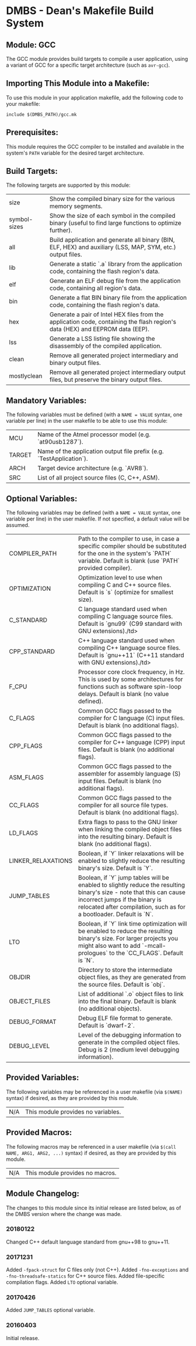 DMBS - Dean's Makefile Build System
===================================


Module: GCC
-----------------

The GCC module provides build targets to compile a user application, using a
variant of GCC for a specific target architecture (such as `avr-gcc`).

## Importing This Module into a Makefile:

To use this module in your application makefile, add the following code to your
makefile:

    include $(DMBS_PATH)/gcc.mk

## Prerequisites:

This module requires the GCC compiler to be installed and available in the
system's `PATH` variable for the desired target architecture.

## Build Targets:

The following targets are supported by this module:

<table>
 <tbody>
   <tr>
    <td>size</td>
    <td>Show the compiled binary size for the various memory segments.</td>
   </tr>
   <tr>
    <td>symbol-sizes</td>
    <td>Show the size of each symbol in the compiled binary (useful to find large functions to optimize further).</td>
   </tr>
   <tr>
    <td>all</td>
    <td>Build application and generate all binary (BIN, ELF, HEX) and auxiliary (LSS, MAP, SYM, etc.) output files.</td>
   </tr>
   <tr>
    <td>lib</td>
    <td>Generate a static `.a` library from the application code, containing the flash region's data.</td>
   </tr>
   <tr>
    <td>elf</td>
    <td>Generate an ELF debug file from the application code, containing all region's data.</td>
   </tr>
   <tr>
    <td>bin</td>
    <td>Generate a flat BIN binary file from the application code, containing the flash region's data.</td>
   </tr>
   <tr>
    <td>hex</td>
    <td>Generate a pair of Intel HEX files from the application code, containing the flash region's data (HEX) and EEPROM data (EEP).</td>
   </tr>
   <tr>
    <td>lss</td>
    <td>Generate a LSS listing file showing the disassembly of the compiled application.</td>
   </tr>
   <tr>
    <td>clean</td>
    <td>Remove all generated project intermediary and binary output files.</td>
   </tr>
   <tr>
    <td>mostlyclean</td>
    <td>Remove all generated project intermediary output files, but preserve the binary output files.</td>
   </tr>
 </tbody>
</table>

## Mandatory Variables:

The following variables must be defined (with a `NAME = VALUE` syntax, one
variable per line) in the user makefile to be able to use this module:

<table>
 <tbody>
   <tr>
    <td>MCU</td>
    <td>Name of the Atmel processor model (e.g. `at90usb1287`).</td>
   </tr>
   <tr>
    <td>TARGET</td>
    <td>Name of the application output file prefix (e.g. `TestApplication`).</td>
   </tr>
   <tr>
    <td>ARCH</td>
    <td>Target device architecture (e.g. `AVR8`).</td>
   </tr>
   <tr>
     <td>SRC</td>
     <td>List of all project source files (C, C++, ASM).</td>
   </tr>
 </tbody>
</table>

## Optional Variables:

The following variables may be defined (with a `NAME = VALUE` syntax, one
variable per line) in the user makefile. If not specified, a default value will
be assumed.

<table>
 <tbody>
   <tr>
    <td>COMPILER_PATH</td>
    <td>Path to the compiler to use, in case a specific compiler should be substituted for the one in the system's `PATH` variable. Default is blank (use `PATH` provided compiler).</td>
   </tr>
   <tr>
    <td>OPTIMIZATION</td>
    <td>Optimization level to use when compiling C and C++ source files. Default is `s` (optimize for smallest size).</td>
   </tr>
   <tr>
    <td>C_STANDARD</td>
    <td>C language standard used when compiling C language source files. Default is `gnu99` (C99 standard with GNU extensions)./td>
   </tr>
   <tr>
    <td>CPP_STANDARD</td>
    <td>C++ language standard used when compiling C++ language source files. Default is `gnu++11` (C++11 standard with GNU extensions)./td>
   </tr>
   <tr>
    <td>F_CPU</td>
    <td>Processor core clock frequency, in Hz. This is used by some architectures for functions such as software spin-loop delays. Default is blank (no value defined).</td>
   </tr>
   <tr>
    <td>C_FLAGS</td>
    <td>Common GCC flags passed to the compiler for C language (C) input files. Default is blank (no additional flags).</td>
   </tr>
   <tr>
    <td>CPP_FLAGS</td>
    <td>Common GCC flags passed to the compiler for C++ language (CPP) input files. Default is blank (no additional flags).</td>
   </tr>
   <tr>
    <td>ASM_FLAGS</td>
    <td>Common GCC flags passed to the assembler for assembly language (S) input files. Default is blank (no additional flags).</td>
   </tr>
   <tr>
    <td>CC_FLAGS</td>
    <td>Common GCC flags passed to the compiler for all source file types. Default is blank (no additional flags).</td>
   </tr>
   <tr>
    <td>LD_FLAGS</td>
    <td>Extra flags to pass to the GNU linker when linking the compiled object files into the resulting binary. Default is blank (no additional flags).</td>
   </tr>
   <tr>
    <td>LINKER_RELAXATIONS</td>
    <td>Boolean, if `Y` linker relaxations will be enabled to slightly reduce the resulting binary's size. Default is `Y`.</td>
   </tr>
   <tr>
    <td>JUMP_TABLES</td>
    <td>Boolean, if `Y` jump tables will be enabled to slightly reduce the resulting binary's size - note that this can cause incorrect jumps if the binary is relocated after compilation, such as for a bootloader. Default is `N`.</td>
   </tr>
   <tr>
    <td>LTO</td>
    <td>Boolean, if `Y` link time optimization will be enabled to reduce the resulting binary's size. For larger projects you might also want to add `-mcall-prologues` to the `CC_FLAGS`. Default is `N`.</td>
   </tr>
   <tr>
    <td>OBJDIR</td>
    <td>Directory to store the intermediate object files, as they are generated from the source files. Default is `obj`.</td>
   </tr>
   <tr>
    <td>OBJECT_FILES</td>
    <td>List of additional `.o` object files to link into the final binary. Default is blank (no additional objects).</td>
   </tr>
   <tr>
    <td>DEBUG_FORMAT</td>
    <td>Debug ELF file format to generate. Default is `dwarf-2`.</td>
   </tr>
   <tr>
    <td>DEBUG_LEVEL</td>
    <td>Level of the debugging information to generate in the compiled object files. Debug is 2 (medium level debugging information).</td>
   </tr>
 </tbody>
</table>

## Provided Variables:

The following variables may be referenced in a user makefile (via `$(NAME)`
syntax) if desired, as they are provided by this module.

<table>
 <tbody>
   <tr>
    <td>N/A</td>
    <td>This module provides no variables.</td>
   </tr>
 </tbody>
</table>

## Provided Macros:

The following macros may be referenced in a user makefile (via
`$(call NAME, ARG1, ARG2, ...)` syntax) if desired, as they are provided by
this module.

<table>
 <tbody>
   <tr>
    <td>N/A</td>
    <td>This module provides no macros.</td>
   </tr>
 </tbody>
</table>

## Module Changelog:

The changes to this module since its initial release are listed below, as of the
DMBS version where the change was made.

### 20180122
Changed C++ default language standard from gnu++98 to gnu++11.

### 20171231
Added `-fpack-struct` for C files only (not C++).
Added `-fno-exceptions` and `-fno-threadsafe-statics` for C++ source files.
Added file-specific compilation flags.
Added `LTO` optional variable.

### 20170426
Added `JUMP_TABLES` optional variable.

### 20160403
Initial release.
